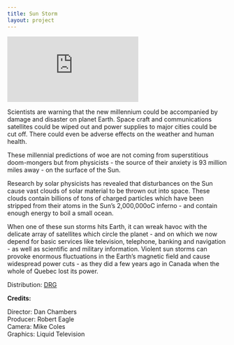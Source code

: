 ```yaml
---
title: Sun Storm
layout: project
---
```


<div class='video-container'>
<iframe class='video' src="https://player.vimeo.com/video/352057668?byline=0&portrait=0" frameborder="0" allow="autoplay; fullscreen" allowfullscreen></iframe>
</div>

Scientists are warning that the new millennium could be accompanied by damage and disaster on planet Earth. Space craft and communications satellites could be wiped out and power supplies to major cities could be cut off. There could even be adverse effects on the weather and human health.

These millennial predictions of woe are not coming from superstitious doom-mongers but from physicists - the source of their anxiety is 93 million miles away - on the surface of the Sun.

Research by solar physicists has revealed that disturbances on the Sun cause vast clouds of solar material to be thrown out into space. These clouds contain billions of tons of charged particles which have been stripped from their atoms in the Sun’s 2,000,000oC inferno - and contain enough energy to boil a small ocean.

When one of these sun storms hits Earth, it can wreak havoc with the delicate array of satellites which circle the planet - and on which we now depend for basic services like television, telephone, banking and navigation - as well as scientific and military information. Violent sun storms can provoke enormous fluctuations in the Earth’s magnetic field and cause widespread power cuts - as they did a few years ago in Canada when the whole of Quebec lost its power.

Distribution: <a href="https://www.drg.tv" target="_blank">DRG</a>

**Credits:**

Director: Dan Chambers<br>
Producer: Robert Eagle<br>
Camera: Mike Coles<br>
Graphics: Liquid Television<br>
